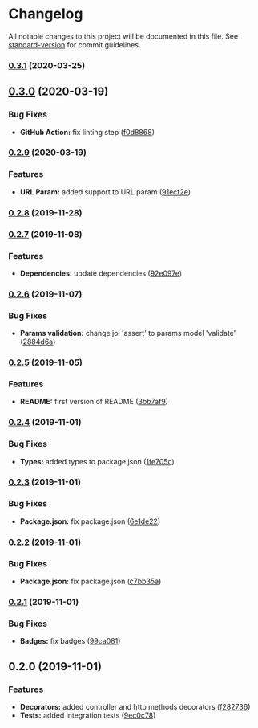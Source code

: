 # Changelog

All notable changes to this project will be documented in this file. See [standard-version](https://github.com/conventional-changelog/standard-version) for commit guidelines.

### [0.3.1](https://github.com/MutterPedro/digjoy/compare/v0.3.0...v0.3.1) (2020-03-25)

## [0.3.0](https://github.com/MutterPedro/digjoy/compare/v0.2.9...v0.3.0) (2020-03-19)


### Bug Fixes

* **GitHub Action:** fix linting step ([f0d8868](https://github.com/MutterPedro/digjoy/commit/f0d886853469fa0438b8a11e380afef61bbc98b2))

### [0.2.9](https://github.com/MutterPedro/digjoy/compare/v0.2.8...v0.2.9) (2020-03-19)


### Features

* **URL Param:** added support to URL param ([91ecf2e](https://github.com/MutterPedro/digjoy/commit/91ecf2e95df103dda36c9b9f5116f785fa249005))

### [0.2.8](https://github.com/MutterPedro/digjoy/compare/v0.2.7...v0.2.8) (2019-11-28)

### [0.2.7](https://github.com/MutterPedro/digjoy/compare/v0.2.6...v0.2.7) (2019-11-08)


### Features

* **Dependencies:** update dependencies ([92e097e](https://github.com/MutterPedro/digjoy/commit/92e097ed4a9434b24e795ea1fb40a981af780396))

### [0.2.6](https://github.com/MutterPedro/digjoy/compare/v0.2.5...v0.2.6) (2019-11-07)


### Bug Fixes

* **Params validation:** change joi 'assert' to params model 'validate' ([2884d6a](https://github.com/MutterPedro/digjoy/commit/2884d6a034d9487024d4248e75de9554d18d286d))

### [0.2.5](https://github.com/MutterPedro/digjoy/compare/v0.2.4...v0.2.5) (2019-11-05)


### Features

* **README:** first version of README ([3bb7af9](https://github.com/MutterPedro/digjoy/commit/3bb7af9b491520acca718d599ad160527915beba))

### [0.2.4](https://github.com/MutterPedro/digjoy/compare/v0.2.3...v0.2.4) (2019-11-01)


### Bug Fixes

* **Types:** added types to package.json ([1fe705c](https://github.com/MutterPedro/digjoy/commit/1fe705c6667dfabc31cfb4114a4c2c87ee8be33b))

### [0.2.3](https://github.com/MutterPedro/digjoy/compare/v0.2.2...v0.2.3) (2019-11-01)


### Bug Fixes

* **Package.json:** fix package.json ([6e1de22](https://github.com/MutterPedro/digjoy/commit/6e1de22c4d3507f27079598ca49b87082603d4c1))

### [0.2.2](https://github.com/MutterPedro/digjoy/compare/v0.2.1...v0.2.2) (2019-11-01)


### Bug Fixes

* **Package.json:** fix package.json ([c7bb35a](https://github.com/MutterPedro/digjoy/commit/c7bb35a130a16fb3bfd90157a9492094e791bdb3))

### [0.2.1](https://github.com/MutterPedro/digjoy/compare/v0.2.0...v0.2.1) (2019-11-01)


### Bug Fixes

* **Badges:** fix badges ([99ca081](https://github.com/MutterPedro/digjoy/commit/99ca081bc228b336f4f0c235fe6188c45822da5d))

## 0.2.0 (2019-11-01)


### Features

* **Decorators:** added controller and http methods decorators ([f282736](https://github.com/MutterPedro/digjoy/commit/f2827363732a91230f777c2739f6d72877078520))
* **Tests:** added integration tests ([9ec0c78](https://github.com/MutterPedro/digjoy/commit/9ec0c78d2b1297b2f2672792c2fc64242aa33f25))
